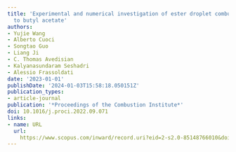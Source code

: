 ```yaml
---
title: 'Experimental and numerical investigation of ester droplet combustion: Application
  to butyl acetate'
authors:
- Yujie Wang
- Alberto Cuoci
- Songtao Guo
- Liang Ji
- C. Thomas Avedisian
- Kalyanasundaram Seshadri
- Alessio Frassoldati
date: '2023-01-01'
publishDate: '2024-01-03T15:58:18.050151Z'
publication_types:
- article-journal
publication: '*Proceedings of the Combustion Institute*'
doi: 10.1016/j.proci.2022.09.071
links:
- name: URL
  url: 
    https://www.scopus.com/inward/record.uri?eid=2-s2.0-85148766010&doi=10.1016%2fj.proci.2022.09.071&partnerID=40&md5=bc4283a5d978f8ca1ff274fcd0855d81
---
```

